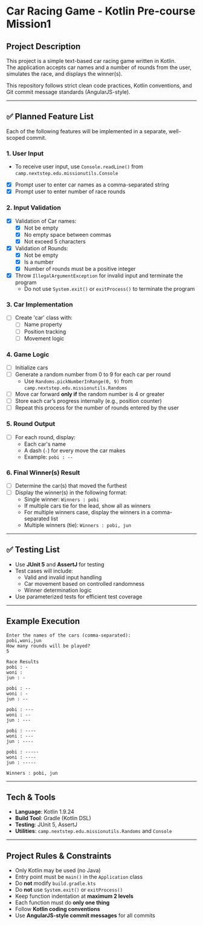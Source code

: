 # Car Racing Game - Kotlin Pre-course Mission1

## Project Description

This project is a simple text-based car racing game written in Kotlin.  
The application accepts car names and a number of rounds from the user, simulates the race, and displays the winner(s).

This repository follows strict clean code practices, Kotlin conventions, and Git commit message standards (AngularJS-style).

---

## ✅ Planned Feature List

Each of the following features will be implemented in a separate, well-scoped commit.

### 1. User Input
- To receive user input, use `Console.readLine()` from `camp.nextstep.edu.missionutils.Console`
- [x] Prompt user to enter car names as a comma-separated string
- [x] Prompt user to enter number of race rounds

### 2. Input Validation
- [x] Validation of Car names:
    - [x] Not be empty
    - [x] No empty space between commas
    - [x] Not exceed 5 characters
- [x] Validation of Rounds:
    - [x] Not be empty
    - [x] Is a number
    - [x] Number of rounds must be a positive integer
- [x] Throw `IllegalArgumentException` for invalid input and terminate the program
    - Do not use `System.exit()` or `exitProcess()` to terminate the program

### 3. Car Implementation
- [ ] Create 'car' class with:
    - [ ] Name property
    - [ ] Position tracking
    - [ ] Movement logic

### 4. Game Logic
- [ ] Initialize cars
- [ ] Generate a random number from 0 to 9 for each car per round
    - Use `Randoms.pickNumberInRange(0, 9)` from `camp.nextstep.edu.missionutils.Randoms`
- [ ] Move car forward **only if** the random number is 4 or greater
- [ ] Store each car’s progress internally (e.g., position counter)
- [ ] Repeat this process for the number of rounds entered by the user

### 5. Round Output
- [ ] For each round, display:
    - Each car's name
    - A dash (`-`) for every move the car makes
    - Example: `pobi : --`

### 6. Final Winner(s) Result
- [ ] Determine the car(s) that moved the furthest
- [ ] Display the winner(s) in the following format:
    - Single winner: `Winners : pobi`
    - If multiple cars tie for the lead, show all as winners
    - For multiple winners case, display the winners in a comma-separated list
    - Multiple winners (tie): `Winners : pobi, jun`

---

## ✅ Testing List
- Use **JUnit 5** and **AssertJ** for testing
- Test cases will include:
    - Valid and invalid input handling
    - Car movement based on controlled randomness
    - Winner determination logic
- Use parameterized tests for efficient test coverage

---

## Example Execution

```
Enter the names of the cars (comma-separated):
pobi,woni,jun
How many rounds will be played?
5

Race Results
pobi : -
woni :
jun : -

pobi : --
woni : -
jun : --

pobi : ---
woni : --
jun : ---

pobi : ----
woni : ---
jun : ----

pobi : -----
woni : ----
jun : -----

Winners : pobi, jun
```

---

## Tech & Tools

- **Language**: Kotlin 1.9.24
- **Build Tool**: Gradle (Kotlin DSL)
- **Testing**: JUnit 5, AssertJ
- **Utilities**: `camp.nextstep.edu.missionutils.Randoms` and `Console`

---

## Project Rules & Constraints

- Only Kotlin may be used (no Java)
- Entry point must be `main()` in the `Application` class
- Do **not** modify `build.gradle.kts`
- Do **not** use `System.exit()` or `exitProcess()`
- Keep function indentation at **maximum 2 levels**
- Each function must do **only one thing**
- Follow **Kotlin coding conventions**
- Use **AngularJS-style commit messages** for all commits


